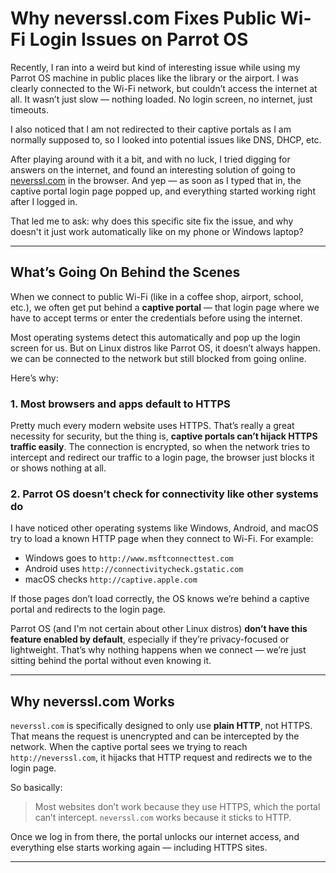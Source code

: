 # Why neverssl.com Fixes Public Wi-Fi Login Issues on Parrot OS

Recently, I ran into a weird but kind of interesting issue while using my Parrot OS machine in public places like the library or the airport. I was clearly connected to the Wi-Fi network, but couldn’t access the internet at all. It wasn’t just slow — nothing loaded. No login screen, no internet, just timeouts. 

I also noticed that I am not redirected to their captive portals as I am normally supposed to, so I looked into potential issues like DNS, DHCP, etc.

After playing around with it a bit, and with no luck, I tried digging for answers on the internet, and found an interesting solution of going to [neverssl.com](http://neverssl.com) in the browser. And yep — as soon as I typed that in, the captive portal login page popped up, and everything started working right after I logged in.

That led me to ask: why does this specific site fix the issue, and why doesn't it just work automatically like on my phone or Windows laptop?

---

## What’s Going On Behind the Scenes

When we connect to public Wi-Fi (like in a coffee shop, airport, school, etc.), we often get put behind a **captive portal** — that login page where we have to accept terms or enter the credentials before using the internet.

Most operating systems detect this automatically and pop up the login screen for us. But on Linux distros like Parrot OS, it doesn’t always happen. we can be connected to the network but still blocked from going online.

Here’s why:

### 1. Most browsers and apps default to HTTPS

Pretty much every modern website uses HTTPS. That’s really a great necessity for security, but the thing is, **captive portals can’t hijack HTTPS traffic easily**. The connection is encrypted, so when the network tries to intercept and redirect our traffic to a login page, the browser just blocks it or shows nothing at all.

### 2. Parrot OS doesn’t check for connectivity like other systems do

I have noticed other operating systems like Windows, Android, and macOS try to load a known HTTP page when they connect to Wi-Fi. For example:

- Windows goes to `http://www.msftconnecttest.com`
- Android uses `http://connectivitycheck.gstatic.com`
- macOS checks `http://captive.apple.com`

If those pages don’t load correctly, the OS knows we’re behind a captive portal and redirects to the login page.

Parrot OS (and I'm not certain about other Linux distros) **don’t have this feature enabled by default**, especially if they’re privacy-focused or lightweight. That’s why nothing happens when we connect — we’re just sitting behind the portal without even knowing it.

---

## Why neverssl.com Works

`neverssl.com` is specifically designed to only use **plain HTTP**, not HTTPS. That means the request is unencrypted and can be intercepted by the network. When the captive portal sees we trying to reach `http://neverssl.com`, it hijacks that HTTP request and redirects we to the login page.

So basically:

> Most websites don’t work because they use HTTPS, which the portal can’t intercept. `neverssl.com` works because it sticks to HTTP.

Once we log in from there, the portal unlocks our internet access, and everything else starts working again — including HTTPS sites.

---



